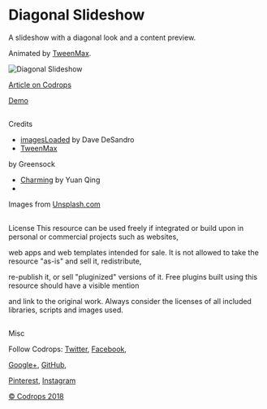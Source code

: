 ﻿# Diagonal Slideshow

A slideshow with a diagonal look and a content preview. 

Animated by [TweenMax](https://greensock.com/tweenmax).



![Diagonal Slideshow](https://tympanus.net/codrops/wp-content/uploads/2018/08/DiagonalSlideshow.gif)



[Article on Codrops](https://tympanus.net/codrops/?p=35765)

[Demo](http://tympanus.net/Development/DiagonalSlideshow/)

## 

Credits

- [imagesLoaded](https://imagesloaded.desandro.com/) by Dave DeSandro
- [TweenMax](https://greensock.com/tweenmax) 

by Greensock
- [Charming](https://github.com/yuanqing/charming) by Yuan Qing
- 

Images from [Unsplash.com](https://unsplash.com/)

## 

License
This resource can be used freely if integrated or build upon in personal or commercial projects such as websites, 

web apps and web templates intended for sale. It is not allowed to take the resource "as-is" and sell it, redistribute, 

re-publish it, or sell "pluginized" versions of it. Free plugins built using this resource should have a visible mention 

and link to the original work. Always consider the licenses of all included libraries, scripts and images used.

##

Misc

Follow Codrops: [Twitter](http://www.twitter.com/codrops), [Facebook](http://www.facebook.com/codrops), 

[Google+](https://plus.google.com/101095823814290637419), [GitHub](https://github.com/codrops), 

[Pinterest](http://www.pinterest.com/codrops/), [Instagram](https://www.instagram.com/codropsss/)

[© Codrops 2018](http://www.codrops.com)





